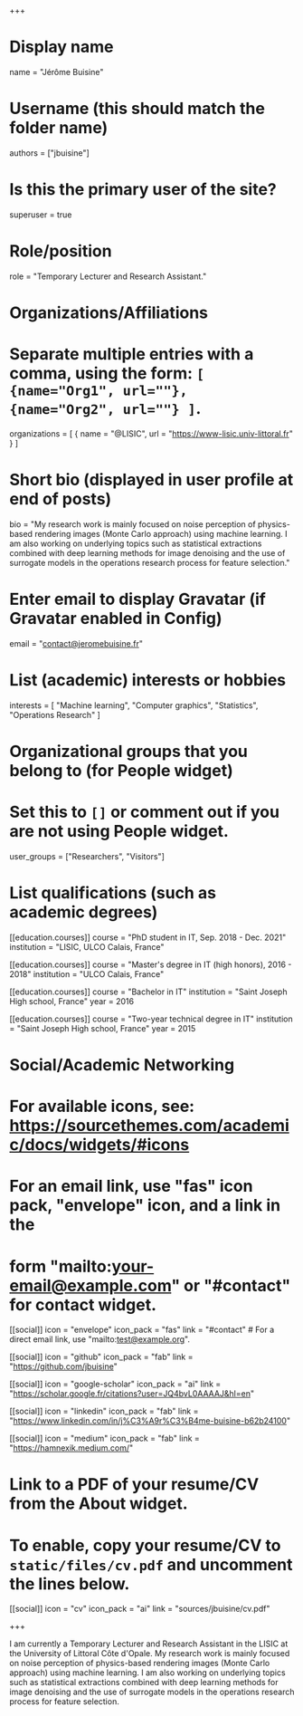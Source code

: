 +++
# Display name
name = "Jérôme Buisine"

# Username (this should match the folder name)
authors = ["jbuisine"]

# Is this the primary user of the site?
superuser = true

# Role/position
role = "Temporary Lecturer and Research Assistant."

# Organizations/Affiliations
#   Separate multiple entries with a comma, using the form: `[ {name="Org1", url=""}, {name="Org2", url=""} ]`.
organizations = [ { name = "@LISIC", url = "https://www-lisic.univ-littoral.fr" } ]

# Short bio (displayed in user profile at end of posts)
bio = "My research work is mainly focused on noise perception of physics-based rendering images (Monte Carlo approach) using machine learning. I am also working on underlying topics such as statistical extractions combined with deep learning methods for image denoising and the use of surrogate models in the operations research process for feature selection."

# Enter email to display Gravatar (if Gravatar enabled in Config)
email = "contact@jeromebuisine.fr"

# List (academic) interests or hobbies

interests = [
    "Machine learning",
    "Computer graphics",
    "Statistics",
    "Operations Research"
]


# Organizational groups that you belong to (for People widget)
#   Set this to `[]` or comment out if you are not using People widget.
user_groups = ["Researchers", "Visitors"]

# List qualifications (such as academic degrees)

[[education.courses]]
  course = "PhD student in IT, Sep. 2018 - Dec. 2021"
  institution = "LISIC, ULCO Calais, France"

[[education.courses]]
  course = "Master's degree in IT (high honors), 2016 - 2018"
  institution = "ULCO Calais, France"

[[education.courses]]
  course = "Bachelor in IT"
  institution = "Saint Joseph High school, France"
  year = 2016

[[education.courses]]
  course = "Two-year technical degree in IT"
  institution = "Saint Joseph High school, France"
  year = 2015


# Social/Academic Networking
# For available icons, see: https://sourcethemes.com/academic/docs/widgets/#icons
#   For an email link, use "fas" icon pack, "envelope" icon, and a link in the
#   form "mailto:your-email@example.com" or "#contact" for contact widget.

[[social]]
  icon = "envelope"
  icon_pack = "fas"
  link = "#contact"  # For a direct email link, use "mailto:test@example.org".

[[social]]
  icon = "github"
  icon_pack = "fab"
  link = "https://github.com/jbuisine"

[[social]]
  icon = "google-scholar"
  icon_pack = "ai"
  link = "https://scholar.google.fr/citations?user=JQ4bvL0AAAAJ&hl=en"

  [[social]]
  icon = "linkedin"
  icon_pack = "fab"
  link = "https://www.linkedin.com/in/j%C3%A9r%C3%B4me-buisine-b62b24100"

[[social]]
  icon = "medium"
  icon_pack = "fab"
  link = "https://hamnexik.medium.com/"

# Link to a PDF of your resume/CV from the About widget.
# To enable, copy your resume/CV to `static/files/cv.pdf` and uncomment the lines below.
[[social]]
   icon = "cv"
   icon_pack = "ai"
   link = "sources/jbuisine/cv.pdf"

+++

I am currently a Temporary Lecturer and Research Assistant in the LISIC at the University of Littoral Côte d'Opale. My research work is mainly focused on noise perception of physics-based rendering images (Monte Carlo approach) using machine learning. I am also working on underlying topics such as statistical extractions combined with deep learning methods for image denoising and the use of surrogate models in the operations research process for feature selection.
